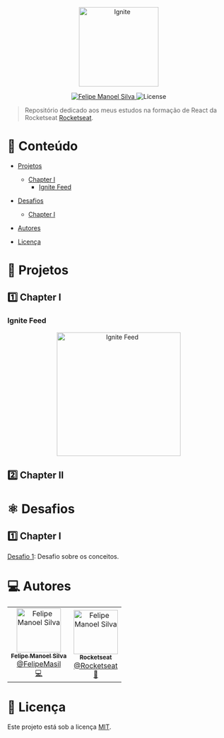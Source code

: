 <p align="center">
   <img src="https://raw.githubusercontent.com/FelipeMasil/ignite-reactjs/a11afefe824866f24dd3f9e1cc6e6e9530376ad1/%40assets/img/logo.svg" alt="Ignite" width="180"/>
</p>

<p align="center">
   <a href="https://www.linkedin.com/in/FelipeMasil/">
      <img alt="Felipe Manoel Silva" src="https://img.shields.io/badge/-Felipe Manoel Silva-01B755?style=flat&logo=Linkedin&logoColor=white" />
   </a>

  <img alt="License" src="https://img.shields.io/badge/license-MIT-01B755">
</p>

> Repositório dedicado aos meus estudos na formação de React da Rocketseat [Rocketseat](https://github.com/Rocketseat).

# :pushpin: Conteúdo

- [Projetos](#rocket-projetos)
  - [Chapter I](#one-chapter-i)
    - [Ignite Feed](#github-explorer)
  
- [Desafios](#atom_symbol-desafios)
  - [Chapter I](#one-chapter-i)
  
- [Autores](#computer-autores)
- [Licença](#closed_book-licença)

# :rocket: Projetos

## :one: Chapter I

### Ignite Feed

<p align="center">
  <a href="https://github.com/FelipeMasil/ignite-reactjs/tree/main/01-ignite-feed">
     <img src="./.git/assets/igniteFeed.svg" alt="Ignite Feed" width="280"/>
   </a>
</p>

## :two: Chapter II



# :atom_symbol: Desafios

## :one: Chapter I

[Desafio 1](https://github.com/FelipeMasil/ignite-reactjs-desafio-1): Desafio sobre os conceitos.


# :computer: Autores

<table>
  <tr>
    <td align="center">
      <a href="http://github.com/FelipeMasil/">
        <img src="https://avatars.githubusercontent.com/u/45322010?v=4" width="100px;" alt="Felipe Manoel Silva"/>
        <br />
        <sub>
          <b>Felipe Manoel Silva</b>
        </sub>
       </a>
       <br />
       <a href="https://www.linkedin.com/in/FelipeMasil/" title="Linkedin">@FelipeMasil</a>
       <br />
       <a href="https://github.com/FelipeMasil/fastfeet-api/commits?author=FelipeMasil" title="Code">💻</a>
    </td>
    <td align="center">
      <a href="http://github.com/FelipeMasil/">
        <img src="https://avatars0.githubusercontent.com/u/28929274?s=200&v=4" width="100px;" alt="Felipe Manoel Silva"/>
        <br />
        <sub>
          <b>Rocketseat</b>
        </sub>
       </a>
       <br />
       <a href="https://github.com/Rocketseat" title="Linkedin">@Rocketseat</a>
       <br />
       <a href="https://github.com/FelipeMasil/fastfeet-api/commits?author=FelipeMasil" title="Creators">🚀</a>
    </td>
  </tr>
</table>

# :closed_book: Licença

Este projeto está sob a licença [MIT](./LICENSE).

